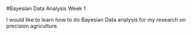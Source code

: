 #Bayesian Data Analysis Week 1

I would like to learn how to do Bayesian Data analysis for my research on precision agriculture.